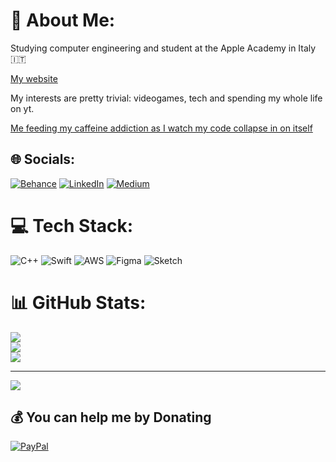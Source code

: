 # 💫 About Me:
Studying computer engineering and student at the Apple Academy in Italy 🇮🇹<br>

[My website](https://yoddikko.github.io/)

My interests are pretty trivial: videogames, tech and spending my whole life on yt.

[Me feeding my caffeine addiction as I watch my code collapse in on itself](https://media.tenor.com/0jjw-Sp3T-IAAAAd/rohe.gif)
## 🌐 Socials:
[![Behance](https://img.shields.io/badge/Behance-1769ff?logo=behance&logoColor=white)](https://behance.net/yoddale) [![LinkedIn](https://img.shields.io/badge/LinkedIn-%230077B5.svg?logo=linkedin&logoColor=white)](https://linkedin.com/in/alessio-iodice-4a22131b0) [![Medium](https://img.shields.io/badge/Medium-12100E?logo=medium&logoColor=white)](https://medium.com/@@alessioi)

# 💻 Tech Stack:
![C++](https://img.shields.io/badge/c++-%2300599C.svg?style=for-the-badge&logo=c%2B%2B&logoColor=white) ![Swift](https://img.shields.io/badge/swift-F54A2A?style=for-the-badge&logo=swift&logoColor=white) ![AWS](https://img.shields.io/badge/AWS-%23FF9900.svg?style=for-the-badge&logo=amazon-aws&logoColor=white) 	![Figma](https://img.shields.io/badge/figma-%23F24E1E.svg?style=for-the-badge&logo=figma&logoColor=white) ![Sketch](https://img.shields.io/badge/Sketch-FFB387?style=for-the-badge&logo=sketch&logoColor=black)
# 📊 GitHub Stats:
![](https://github-readme-stats.vercel.app/api?username=Yoddikko&theme=dark&hide_border=false&include_all_commits=true&count_private=true)<br/>
![](https://github-readme-streak-stats.herokuapp.com/?user=Yoddikko&theme=dark&hide_border=false)<br/>
![](https://github-readme-stats.vercel.app/api/top-langs/?username=Yoddikko&theme=dark&hide_border=false&include_all_commits=true&count_private=true&layout=compact)

---
[![](https://visitcount.itsvg.in/api?id=Yoddikko&icon=3&color=10)](https://visitcount.itsvg.in)

  ## 💰 You can help me by Donating
  [![PayPal](https://img.shields.io/badge/PayPal-00457C?style=for-the-badge&logo=paypal&logoColor=white)](https://paypal.me/yoddk) 

  
<!-- Proudly created with GPRM ( https://gprm.itsvg.in ) -->
